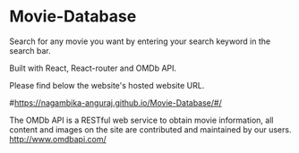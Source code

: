 # Movie-Database

Search for any movie you want by entering your search keyword in the search bar.

Built with React, React-router and OMDb API.

Please find below the website's hosted website URL.

#https://nagambika-anguraj.github.io/Movie-Database/#/

The OMDb API is a RESTful web service to obtain movie information, all content and images on the site are contributed and maintained by our users.
http://www.omdbapi.com/
